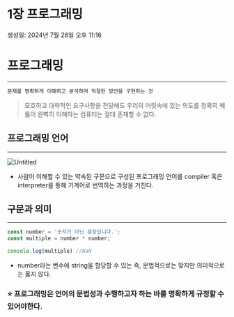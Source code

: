 # 1장 프로그래밍

생성일: 2024년 7월 26일 오후 11:16

# 프로그래밍

---

```jsx
문제를 명확하게 이해하고 분석하며 적절한 방안을 구현하는 것
```

> 모호하고 대략적인 요구사항을 전달해도 우리의 머릿속에 있는 의도를 정확히 꿰뚫어 완벽히 이해하는 컴퓨터는 절대 존재할 수 없다.
>

## 프로그래밍 언어

---

![Untitled](1%E1%84%8C%E1%85%A1%E1%86%BC%20%E1%84%91%E1%85%B3%E1%84%85%E1%85%A9%E1%84%80%E1%85%B3%E1%84%85%E1%85%A2%E1%84%86%E1%85%B5%E1%86%BC%201606c83e8f0a4511b3e565a176a04652/0bf23298-2373-494c-b52e-0ea666bac796.png)

- 사람이 이해할 수 있는 약속된 구문으로 구성된 프로그래밍 언어를 compiler 혹은 interpreter를 통해 기계어로 번역하는 과정을 거친다.

## 구문과 의미

---

```jsx
const number = '숫자가 아닌 문장입니다.';
const multiple = number * number;

console.log(multiple) //NaN
```

- number라는 변수에 string을 할당할 수 있는 즉, 문법적으로는 맞지만 의미적으로는 옳지 않다.

### ⭐️ 프로그래밍은 언어의 문법성과 수행하고자 하는 바를 명확하게 규정할 수 있어야한다.